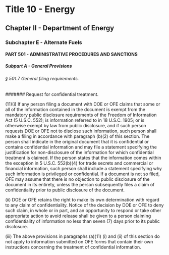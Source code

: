 
# Title 10 - Energy
## Chapter II - Department of Energy
### Subchapter E - Alternate Fuels
#### PART 501 - ADMINISTRATIVE PROCEDURES AND SANCTIONS
##### Subpart A - General Provisions
###### § 501.7 General filing requirements.
####### Request for confidential treatment.

(11)(i) If any person filing a document with DOE or OFE claims that some or all of the information contained in the document is exempt from the mandatory public disclosure requirements of the Freedom of Information Act (5 U.S.C. 552); is information referred to in 18 U.S.C. 1905; or is otherwise exempt by law from public disclosure, and if such person requests DOE or OFE not to disclose such information, such person shall make a filing in accordance with paragraph (b)(2) of this section. The person shall indicate in the original document that it is confidential or contains confidential information and may file a statement specifying the justification for non-disclosure of the information for which confidential treatment is claimed. If the person states that the information comes within the exception in 5 U.S.C. 552(b)(4) for trade secrets and commercial or financial information, such person shall include a statement specifying why such information is privileged or confidential. If a document is not so filed, OFE may assume that there is no objection to public disclosure of the document in its entirety, unless the person subsequently files a claim of confidentiality prior to public disclosure of the document.

(ii) DOE or OFE retains the right to make its own determination with regard to any claim of confidentiality. Notice of the decision by DOE or OFE to deny such claim, in whole or in part, and an opportunity to respond or take other appropriate action to avoid release shall be given to a person claiming confidentiality of information no less than seven (7) days prior to its public disclosure.

(iii) The above provisions in paragraphs (a)(11) (i) and (ii) of this section do not apply to information submitted on OFE forms that contain their own instructions concerning the treatment of confidential information.
